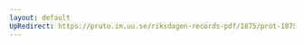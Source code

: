 ```yaml
---
layout: default
UpRedirect: https://pruto.im.uu.se/riksdagen-records-pdf/1875/prot-1875--fk--004.pdf
---
```

